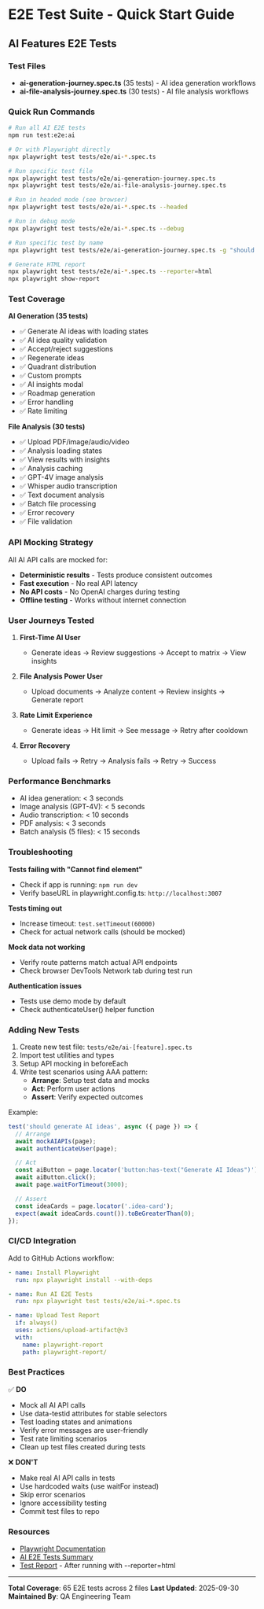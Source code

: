 # E2E Test Suite - Quick Start Guide

## AI Features E2E Tests

### Test Files
- **ai-generation-journey.spec.ts** (35 tests) - AI idea generation workflows
- **ai-file-analysis-journey.spec.ts** (30 tests) - AI file analysis workflows

### Quick Run Commands

```bash
# Run all AI E2E tests
npm run test:e2e:ai

# Or with Playwright directly
npx playwright test tests/e2e/ai-*.spec.ts

# Run specific test file
npx playwright test tests/e2e/ai-generation-journey.spec.ts
npx playwright test tests/e2e/ai-file-analysis-journey.spec.ts

# Run in headed mode (see browser)
npx playwright test tests/e2e/ai-*.spec.ts --headed

# Run in debug mode
npx playwright test tests/e2e/ai-*.spec.ts --debug

# Run specific test by name
npx playwright test tests/e2e/ai-generation-journey.spec.ts -g "should generate AI ideas"

# Generate HTML report
npx playwright test tests/e2e/ai-*.spec.ts --reporter=html
npx playwright show-report
```

### Test Coverage

**AI Generation (35 tests)**
- ✅ Generate AI ideas with loading states
- ✅ AI idea quality validation
- ✅ Accept/reject suggestions
- ✅ Regenerate ideas
- ✅ Quadrant distribution
- ✅ Custom prompts
- ✅ AI insights modal
- ✅ Roadmap generation
- ✅ Error handling
- ✅ Rate limiting

**File Analysis (30 tests)**
- ✅ Upload PDF/image/audio/video
- ✅ Analysis loading states
- ✅ View results with insights
- ✅ Analysis caching
- ✅ GPT-4V image analysis
- ✅ Whisper audio transcription
- ✅ Text document analysis
- ✅ Batch file processing
- ✅ Error recovery
- ✅ File validation

### API Mocking Strategy

All AI API calls are mocked for:
- **Deterministic results** - Tests produce consistent outcomes
- **Fast execution** - No real API latency
- **No API costs** - No OpenAI charges during testing
- **Offline testing** - Works without internet connection

### User Journeys Tested

1. **First-Time AI User**
   - Generate ideas → Review suggestions → Accept to matrix → View insights

2. **File Analysis Power User**
   - Upload documents → Analyze content → Review insights → Generate report

3. **Rate Limit Experience**
   - Generate ideas → Hit limit → See message → Retry after cooldown

4. **Error Recovery**
   - Upload fails → Retry → Analysis fails → Retry → Success

### Performance Benchmarks

- AI idea generation: < 3 seconds
- Image analysis (GPT-4V): < 5 seconds
- Audio transcription: < 10 seconds
- PDF analysis: < 3 seconds
- Batch analysis (5 files): < 15 seconds

### Troubleshooting

**Tests failing with "Cannot find element"**
- Check if app is running: `npm run dev`
- Verify baseURL in playwright.config.ts: `http://localhost:3007`

**Tests timing out**
- Increase timeout: `test.setTimeout(60000)`
- Check for actual network calls (should be mocked)

**Mock data not working**
- Verify route patterns match actual API endpoints
- Check browser DevTools Network tab during test run

**Authentication issues**
- Tests use demo mode by default
- Check authenticateUser() helper function

### Adding New Tests

1. Create new test file: `tests/e2e/ai-[feature].spec.ts`
2. Import test utilities and types
3. Setup API mocking in beforeEach
4. Write test scenarios using AAA pattern:
   - **Arrange**: Setup test data and mocks
   - **Act**: Perform user actions
   - **Assert**: Verify expected outcomes

Example:
```typescript
test('should generate AI ideas', async ({ page }) => {
  // Arrange
  await mockAIAPIs(page);
  await authenticateUser(page);

  // Act
  const aiButton = page.locator('button:has-text("Generate AI Ideas")');
  await aiButton.click();
  await page.waitForTimeout(3000);

  // Assert
  const ideaCards = page.locator('.idea-card');
  expect(await ideaCards.count()).toBeGreaterThan(0);
});
```

### CI/CD Integration

Add to GitHub Actions workflow:
```yaml
- name: Install Playwright
  run: npx playwright install --with-deps

- name: Run AI E2E Tests
  run: npx playwright test tests/e2e/ai-*.spec.ts

- name: Upload Test Report
  if: always()
  uses: actions/upload-artifact@v3
  with:
    name: playwright-report
    path: playwright-report/
```

### Best Practices

✅ **DO**
- Mock all AI API calls
- Use data-testid attributes for stable selectors
- Test loading states and animations
- Verify error messages are user-friendly
- Test rate limiting scenarios
- Clean up test files created during tests

❌ **DON'T**
- Make real AI API calls in tests
- Use hardcoded waits (use waitFor instead)
- Skip error scenarios
- Ignore accessibility testing
- Commit test files to repo

### Resources

- [Playwright Documentation](https://playwright.dev)
- [AI E2E Tests Summary](./AI_E2E_TESTS_SUMMARY.md)
- [Test Report](http://localhost:9323) - After running with --reporter=html

---

**Total Coverage**: 65 E2E tests across 2 files
**Last Updated**: 2025-09-30
**Maintained By**: QA Engineering Team
